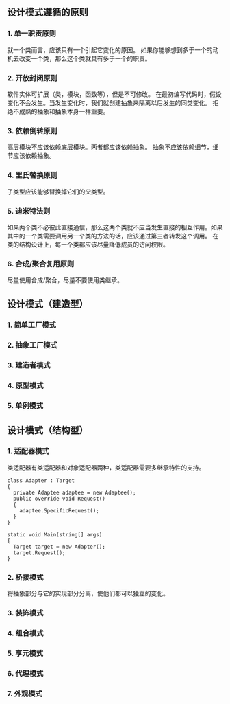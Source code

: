 ## 设计模式遵循的原则
### 1. 单一职责原则
就一个类而言，应该只有一个引起它变化的原因。
如果你能够想到多于一个的动机去改变一个类，那么这个类就具有多于一个的职责。
### 2. 开放封闭原则
软件实体可扩展（类，模块，函数等），但是不可修改。
在最初编写代码时，假设变化不会发生。当发生变化时，我们就创建抽象来隔离以后发生的同类变化。
拒绝不成熟的抽象和抽象本身一样重要。
### 3. 依赖倒转原则
高层模块不应该依赖底层模块。两者都应该依赖抽象。
抽象不应该依赖细节，细节应该依赖抽象。
### 4. 里氏替换原则
子类型应该能够替换掉它们的父类型。
### 5. 迪米特法则
如果两个类不必彼此直接通信，那么这两个类就不应当发生直接的相互作用。如果其中的一个类需要调用另一个类的方法的话，应该通过第三者转发这个调用。
在类的结构设计上，每一个类都应该尽量降低成员的访问权限。
### 6. 合成/聚合复用原则
尽量使用合成/聚合，尽量不要使用类继承。
## 设计模式（建造型）
### 1. 简单工厂模式
### 2. 抽象工厂模式
### 3. 建造者模式
### 4. 原型模式
### 5. 单例模式
## 设计模式（结构型）
### 1. 适配器模式
类适配器有类适配器和对象适配器两种，类适配器需要多继承特性的支持。
```
class Adapter : Target
{
  private Adaptee adaptee = new Adaptee();
  public override void Request()
  {
    adaptee.SpecificRequest();
  }
}
```
```
static void Main(string[] args)
{
  Target target = new Adapter();
  target.Request();
}
```
### 2. 桥接模式
将抽象部分与它的实现部分分离，使他们都可以独立的变化。

### 3. 装饰模式
### 4. 组合模式
### 5. 享元模式
### 6. 代理模式
### 7. 外观模式
